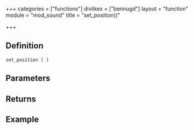 +++
categories = ["functions"]
divlikes = ["bennugd"]
layout = "function"
module = "mod_sound"
title = "set_position()"

+++

## Definition

    set_position ( )

## Parameters

## Returns

## Example
